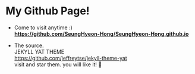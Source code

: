 # My Github Page!

- Come to visit anytime :)  
**https://github.com/SeungHyeon-Hong/SeungHyeon-Hong.github.io**  

- The source.  
JEKYLL YAT THEME  
https://github.com/jeffreytse/jekyll-theme-yat  
visit and star them. you will like it! :star_struck:  
  
